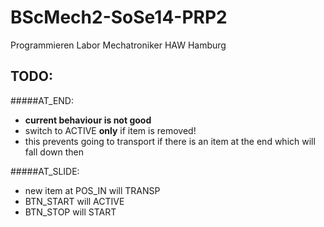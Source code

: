 BScMech2-SoSe14-PRP2
====================

Programmieren Labor Mechatroniker HAW Hamburg

## TODO:

#####AT_END: 
* **current behaviour is not good**
* switch to ACTIVE **only** if item is removed!
* this prevents going to transport if there is an item at the end which will fall down then

#####AT_SLIDE:
* new item at POS_IN will TRANSP
* BTN_START will ACTIVE
* BTN_STOP will START
